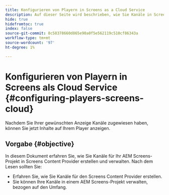 ```yaml
---
title: Konfigurieren von Playern in Screens as a Cloud Service
description: Auf dieser Seite wird beschrieben, wie Sie Kanäle in Screens as a Cloud Service erstellen und verwalten.
hide: true
hidefromtoc: true
index: false
source-git-commit: 8c58378660d865e90a0f5e562119c510cf86343a
workflow-type: tm+mt
source-wordcount: '97'
ht-degree: 1%

---
```



# Konfigurieren von Playern in Screens als Cloud Service {#configuring-players-screens-cloud}

Nachdem Sie Ihrer gewünschten Anzeige Kanäle zugewiesen haben, können Sie jetzt Inhalte auf Ihrem Player anzeigen.

## Vorgabe {#objective}

In diesem Dokument erfahren Sie, wie Sie Kanäle für Ihr AEM Screens-Projekt in Screens Content Provider erstellen und verwalten. Nach dem Lesen sollten Sie:

* Erfahren Sie, wie Sie Kanäle für den Screens Content Provider erstellen.
* Sie können Ihre Kanäle in einem AEM Screens-Projekt verwalten, bezogen auf den Umfang.
